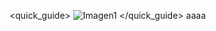 <quick_guide>
![Imagen1](http://static.energysistem.com/images/manuals/39530/534425c339fcb.jpg)
</quick_guide>
aaaa

